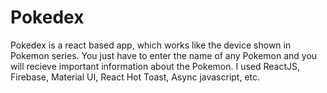 # Pokedex
Pokedex is a react based app, which works like the device shown in Pokemon series. You just have to enter the name of any Pokemon and you will recieve important information about the Pokemon. I used ReactJS, Firebase, Material UI, React Hot Toast,  Async javascript, etc.
